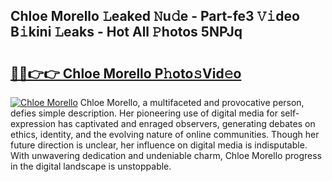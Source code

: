 ## Chloe Morello 𝙻eaked 𝙽u𝚍e - Part-fe3 𝚅𝚒deo B𝚒kini 𝙻eaks - Hot All 𝙿hotos 5NPJq

# <h2><a href="http://ld2pmcr.urlbe.top/?page=Chloe+Morello">🔗🔗👉👉 Chloe Morello P𝚑oto𝚜Vid𝚎o</a></h2>

[![Chloe Morello](https://i.imgur.com/eBuTRDB.gif)](http://ld2pmcr.urlbe.top/?page=Chloe+Morello)
Chloe Morello, a multifaceted and provocative person, defies simple description. Her pioneering use of digital media for self-expression has captivated and enraged observers, generating debates on ethics, identity, and the evolving nature of online communities. Though her future direction is unclear, her influence on digital media is indisputable. With unwavering dedication and undeniable charm, Chloe Morello progress in the digital landscape is unstoppable.
